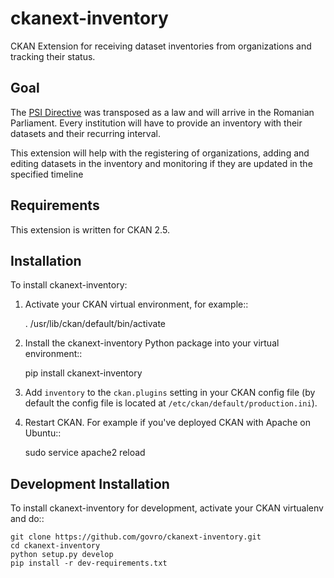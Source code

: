 # ckanext-inventory

CKAN Extension for receiving dataset inventories from organizations and tracking
their status.

## Goal

The [PSI Directive][directive] was transposed as a law and will arrive in
the Romanian Parliament. Every institution will have to provide an inventory
with their datasets and their recurring interval.

This extension will help with the registering of organizations, adding and
editing datasets in the inventory and monitoring if they are updated in the
specified timeline

[directive]: http://ec.europa.eu/digital-agenda/en/european-legislation-reuse-public-sector-information

## Requirements

This extension is written for CKAN 2.5.

## Installation

To install ckanext-inventory:

1. Activate your CKAN virtual environment, for example::

     . /usr/lib/ckan/default/bin/activate

2. Install the ckanext-inventory Python package into your virtual environment::

     pip install ckanext-inventory

3. Add ``inventory`` to the ``ckan.plugins`` setting in your CKAN
   config file (by default the config file is located at
   ``/etc/ckan/default/production.ini``).

4. Restart CKAN. For example if you've deployed CKAN with Apache on Ubuntu::

     sudo service apache2 reload

## Development Installation

To install ckanext-inventory for development, activate your CKAN virtualenv and
do::

    git clone https://github.com/govro/ckanext-inventory.git
    cd ckanext-inventory
    python setup.py develop
    pip install -r dev-requirements.txt

